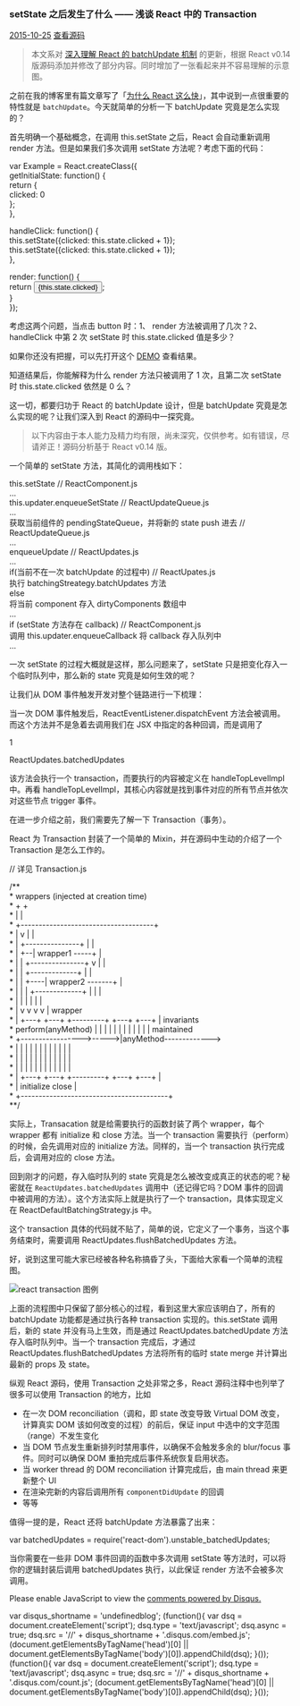 ### setState 之后发生了什么 —— 浅谈 React 中的 Transaction

[2015-10-25](/what-happened-after-set-state/) [查看源码](https://github.com/jasonslyvia/undefinedblog/tree/master/source/_posts/setState-之后发生了什么-——-浅谈-React-中的-Transaction.md)

> 本文系对 [深入理解 React 的 batchUpdate 机制](http://undefinedblog.com/understand-react-batch-update/) 的更新，根据 React v0.14 版源码添加并修改了部分内容。同时增加了一张看起来并不容易理解的示意图。

之前在我的博客里有篇文章写了「[为什么 React 这么快](http://undefinedblog.com/why-react-is-so-fast/)」，其中说到一点很重要的特性就是 `batchUpdate`。今天就简单的分析一下 batchUpdate 究竟是怎么实现的？

首先明确一个基础概念，在调用 this.setState 之后，React 会自动重新调用 render 方法。但是如果我们多次调用 setState 方法呢？考虑下面的代码：

var Example = React.createClass({  
 getInitialState: function() {  
 return {  
 clicked: 0  
 };  
 },  
  
 handleClick: function() {  
 this.setState({clicked: this.state.clicked + 1});  
 this.setState({clicked: this.state.clicked + 1});  
 },  
  
 render: function() {  
 return <button onClick={this.handleClick}>{this.state.clicked}</button>;  
 }  
});  

考虑这两个问题，当点击 button 时：1、 render 方法被调用了几次？2、 handleClick 中第 2 次 setState 时 this.state.clicked 值是多少？

如果你还没有把握，可以先打开这个 [DEMO](http://jsbin.com/zowuve/1/edit?js,console,output) 查看结果。

知道结果后，你能解释为什么 render 方法只被调用了 1 次，且第二次 setState 时 this.state.clicked 依然是 0 么？

这一切，都要归功于 React 的 batchUpdate 设计，但是 batchUpdate 究竟是怎么实现的呢？让我们深入到 React 的源码中一探究竟。

> 以下内容由于本人能力及精力均有限，尚未深究，仅供参考。如有错误，尽请斧正！源码分析基于 React v0.14 版。

一个简单的 setState 方法，其简化的调用栈如下：

this.setState                                           // ReactComponent.js  
...  
this.updater.enqueueSetState                            // ReactUpdateQueue.js  
...  
获取当前组件的 pendingStateQueue，并将新的 state push 进去 // ReactUpdateQueue.js  
...  
enqueueUpdate                                           // ReactUpdates.js  
...  
if(当前不在一次 batchUpdate 的过程中)                      // ReactUpates.js  
 执行 batchingStreategy.batchUpdates 方法  
else  
 将当前 component 存入 dirtyComponents 数组中  
...  
if (setState 方法存在 callback)                          // ReactComponent.js  
 调用 this.updater.enqueueCallback 将 callback 存入队列中  
...  

一次 setState 的过程大概就是这样，那么问题来了，setState 只是把变化存入一个临时队列中，那么新的 state 究竟是如何生效的呢？

让我们从 DOM 事件触发开发对整个链路进行一下梳理：

当一次 DOM 事件触发后，ReactEventListener.dispatchEvent 方法会被调用。而这个方法并不是急着去调用我们在 JSX 中指定的各种回调，而是调用了

1  

ReactUpdates.batchedUpdates  

该方法会执行一个 transaction，而要执行的内容被定义在 handleTopLevelImpl 中。再看 handleTopLevelImpl，其核心内容就是找到事件对应的所有节点并依次对这些节点 trigger 事件。

在进一步介绍之前，我们需要先了解一下 Transaction（事务）。

React 为 Transaction 封装了一个简单的 Mixin，并在源码中生动的介绍了一个 Transaction 是怎么工作的。

// 详见 Transaction.js  
  
/**  
 \*                       wrappers (injected at creation time)  
 \*                                      \+        +  
 \*                                      |        |  
 \*                    +-------------------------------------+  
 \*                    |                 v        |              |  
 \*                    |      \+\-\-\-\-\-\-\-\-\-\-\-\-\-\-\-\+   |              |  
 \*                    |   +--|    wrapper1   -----+         |  
 \*                    |   |  \+\-\-\-\-\-\-\-\-\-\-\-\-\-\-\-\+   v    |         |  
 \*                    |   |          \+\-\-\-\-\-\-\-\-\-\-\-\-\-\+  |         |  
 \*                    |   |     +----|   wrapper2  -------+   |  
 \*                    |   |     |    \+\-\-\-\-\-\-\-\-\-\-\-\-\-\+  |     |   |  
 \*                    |   |     |                     |     |   |  
 \*                    |   v     v                     v     v   | wrapper  
 \*                    | \+\-\-\-\+ \+\-\-\-\+   \+\-\-\-\-\-\-\-\-\-\+   \+\-\-\-\+ \+\-\-\-\+ | invariants  
 \* perform(anyMethod) | |   | |   |   |         |   |   | |   | | maintained  
 \* +----------------->----->|anyMethod------------->  
 \*                    | |   | |   |   |         |   |   | |   | |  
 \*                    | |   | |   |   |         |   |   | |   | |  
 \*                    | |   | |   |   |         |   |   | |   | |  
 \*                    | \+\-\-\-\+ \+\-\-\-\+   \+\-\-\-\-\-\-\-\-\-\+   \+\-\-\-\+ \+\-\-\-\+ |  
 \*                    |  initialize                    close    |  
 \*                    +-----------------------------------------+  
 **/  

实际上，Transacation 就是给需要执行的函数封装了两个 wrapper，每个 wrapper 都有 initialize 和 close 方法。当一个 transaction 需要执行（perform）的时候，会先调用对应的 initialize 方法。同样的，当一个 transaction 执行完成后，会调用对应的 close 方法。

回到刚才的问题，存入临时队列的 state 究竟是怎么被改变成真正的状态的呢？秘密就在 `ReactUpdates.batchedUpdates` 调用中（还记得它吗？DOM 事件的回调中被调用的方法）。这个方法实际上就是执行了一个 transaction，具体实现定义在 ReactDefaultBatchingStrategy.js 中。

这个 transaction 具体的代码就不贴了，简单的说，它定义了一个事务，当这个事务结束时，需要调用 ReactUpdates.flushBatchedUpdates 方法。

好，说到这里可能大家已经被各种名称搞昏了头，下面给大家看一个简单的流程图。

![react transaction 图例](http://ww1.sinaimg.cn/large/831e9385gw1exdvqnke7nj21be0fwtc9.jpg)

上面的流程图中只保留了部分核心的过程，看到这里大家应该明白了，所有的 batchUpdate 功能都是通过执行各种 transaction 实现的。this.setState 调用后，新的 state 并没有马上生效，而是通过 ReactUpdates.batchedUpdate 方法存入临时队列中。当一个 transaction 完成后，才通过 ReactUpdates.flushBatchedUpdates 方法将所有的临时 state merge 并计算出最新的 props 及 state。

纵观 React 源码，使用 Transaction 之处非常之多，React 源码注释中也列举了很多可以使用 Transaction 的地方，比如

*   在一次 DOM reconciliation（调和，即 state 改变导致 Virtual DOM 改变，计算真实 DOM 该如何改变的过程）的前后，保证 input 中选中的文字范围（range）不发生变化
*   当 DOM 节点发生重新排列时禁用事件，以确保不会触发多余的 blur/focus 事件。同时可以确保 DOM 重拍完成后事件系统恢复启用状态。
*   当 worker thread 的 DOM reconciliation 计算完成后，由 main thread 来更新整个 UI
*   在渲染完新的内容后调用所有 `componentDidUpdate` 的回调
*   等等

值得一提的是，React 还将 batchUpdate 方法暴露了出来：

var batchedUpdates = require('react-dom').unstable_batchedUpdates;  

当你需要在一些非 DOM 事件回调的函数中多次调用 setState 等方法时，可以将你的逻辑封装后调用 batchedUpdates 执行，以此保证 render 方法不会被多次调用。

Please enable JavaScript to view the [comments powered by Disqus.](//disqus.com/?ref_noscript)

var disqus\_shortname = 'undefinedblog'; (function(){ var dsq = document.createElement('script'); dsq.type = 'text/javascript'; dsq.async = true; dsq.src = '//' + disqus\_shortname + '.disqus.com/embed.js'; (document.getElementsByTagName('head')\[0\] || document.getElementsByTagName('body')\[0\]).appendChild(dsq); }()); (function(){ var dsq = document.createElement('script'); dsq.type = 'text/javascript'; dsq.async = true; dsq.src = '//' + disqus_shortname + '.disqus.com/count.js'; (document.getElementsByTagName('head')\[0\] || document.getElementsByTagName('body')\[0\]).appendChild(dsq); }());